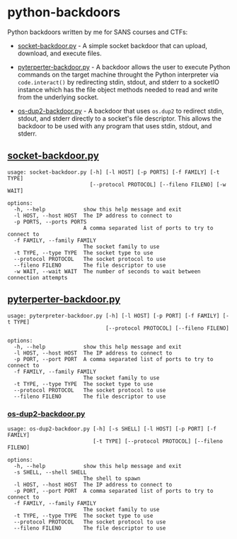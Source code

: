 # python-backdoors
Python backdoors written by me for SANS courses and CTFs:
* [socket-backdoor.py](socket-backdoor.py) - A simple socket backdoor that can upload, download, and execute files.

* [pyterperter-backdoor.py](pyterpreter-backdoor) - A backdoor allows the user to execute Python commands on the target machine throught the Python interpreter via `code.interact()` by redirecting stdin, stdout, and stderr to a socketIO instance which has the file object methods needed to read and write from the underlying socket.

* [os-dup2-backdoor.py](os-dup2-backdoor.py) - A backdoor that uses `os.dup2` to redirect stdin, stdout, and stderr directly to a socket's file descriptor. This allows the backdoor to be used with any program that uses stdin, stdout, and stderr.


## [socket-backdoor.py](socket-backdoor.py)  
```
usage: socket-backdoor.py [-h] [-l HOST] [-p PORTS] [-f FAMILY] [-t TYPE]
                          [--protocol PROTOCOL] [--fileno FILENO] [-w WAIT]

options:
  -h, --help            show this help message and exit
  -l HOST, --host HOST  The IP address to connect to
  -p PORTS, --ports PORTS
                        A comma separated list of ports to try to connect to
  -f FAMILY, --family FAMILY
                        The socket family to use
  -t TYPE, --type TYPE  The socket type to use
  --protocol PROTOCOL   The socket protocol to use
  --fileno FILENO       The file descriptor to use
  -w WAIT, --wait WAIT  The number of seconds to wait between connection attempts
  ```


## [pyterperter-backdoor.py](pyterpreter-backdoor)
```
usage: pyterpreter-backdoor.py [-h] [-l HOST] [-p PORT] [-f FAMILY] [-t TYPE]
                               [--protocol PROTOCOL] [--fileno FILENO]

options:
  -h, --help            show this help message and exit
  -l HOST, --host HOST  The IP address to connect to
  -p PORT, --port PORT  A comma separated list of ports to try to connect to
  -f FAMILY, --family FAMILY
                        The socket family to use
  -t TYPE, --type TYPE  The socket type to use
  --protocol PROTOCOL   The socket protocol to use
  --fileno FILENO       The file descriptor to use
```

### [os-dup2-backdoor.py](os-dup2-backdoor.py)
```
usage: os-dup2-backdoor.py [-h] [-s SHELL] [-l HOST] [-p PORT] [-f FAMILY]
                           [-t TYPE] [--protocol PROTOCOL] [--fileno FILENO]

options:
  -h, --help            show this help message and exit
  -s SHELL, --shell SHELL
                        The shell to spawn
  -l HOST, --host HOST  The IP address to connect to
  -p PORT, --port PORT  A comma separated list of ports to try to connect to
  -f FAMILY, --family FAMILY
                        The socket family to use
  -t TYPE, --type TYPE  The socket type to use
  --protocol PROTOCOL   The socket protocol to use
  --fileno FILENO       The file descriptor to use
```